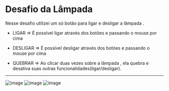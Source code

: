 # Desafio da Lâmpada

Nesse desafio  utilizei um só botão para ligar e desligar a lâmpada .

+ LIGAR => É possível ligar através dos botões e passando o mouse por cima
- DESLIGAR => É possível desligar através dos botões e passando o mouse por cima
+ QUEBRAR => Ao clicar duas vezes sobre a lâmpada , ela quebra e desativa suas outras funcionalidades(ligar/desligar).

_________________________________________________________________________________________________________________________________________________________________________



![image](https://user-images.githubusercontent.com/98665329/220433296-24562413-ebd1-44ce-be2b-a90372460ab0.png)
![image](https://user-images.githubusercontent.com/98665329/220433860-bf1bc520-7d01-4b74-8d19-242d739902da.png)
![image](https://user-images.githubusercontent.com/98665329/220434086-19fdc70c-ba01-4d55-9818-36e4b11a7749.png)




